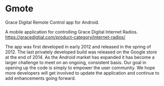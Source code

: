 # Gmote

Grace Digital Remote Control app for Android.

A mobile application for controlling Grace Digital Internet Radios.<br>  https://gracedigtial.com/product-category/internet-radios/

The app was first developed in early 2012 and released in the spring of 2012.  The last privately developed build was released on the Google store at the end of 2014.  As the Android market has expanded it has become a larger challenge to meet on an ongoing, consistent basis.  Our goal in opening up the code is simply to empower the user community.  We hope more developers will get involved to update the application and continue to add enhancements going forward.
